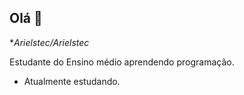 ## Olá 👋


**Arielstec/Arielstec*

Estudante do Ensino médio aprendendo programação.

- Atualmente estudando.


